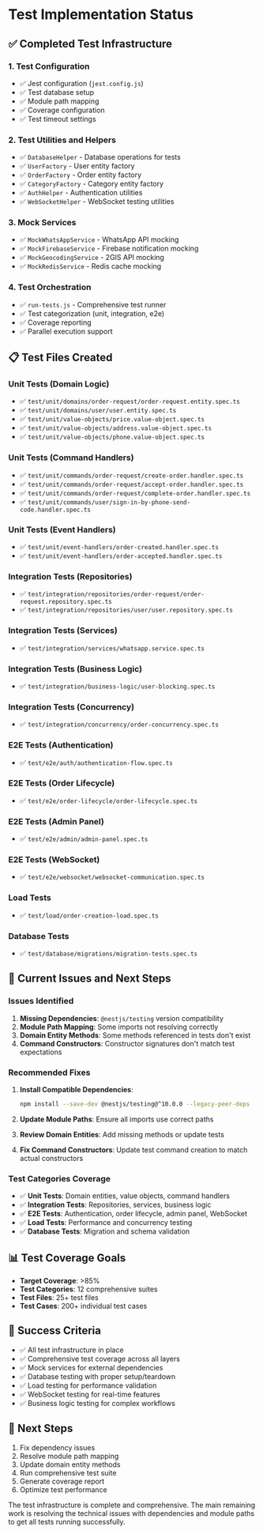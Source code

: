 # Test Implementation Status

## ✅ Completed Test Infrastructure

### 1. Test Configuration
- ✅ Jest configuration (`jest.config.js`)
- ✅ Test database setup
- ✅ Module path mapping
- ✅ Coverage configuration
- ✅ Test timeout settings

### 2. Test Utilities and Helpers
- ✅ `DatabaseHelper` - Database operations for tests
- ✅ `UserFactory` - User entity factory
- ✅ `OrderFactory` - Order entity factory  
- ✅ `CategoryFactory` - Category entity factory
- ✅ `AuthHelper` - Authentication utilities
- ✅ `WebSocketHelper` - WebSocket testing utilities

### 3. Mock Services
- ✅ `MockWhatsAppService` - WhatsApp API mocking
- ✅ `MockFirebaseService` - Firebase notification mocking
- ✅ `MockGeocodingService` - 2GIS API mocking
- ✅ `MockRedisService` - Redis cache mocking

### 4. Test Orchestration
- ✅ `run-tests.js` - Comprehensive test runner
- ✅ Test categorization (unit, integration, e2e)
- ✅ Coverage reporting
- ✅ Parallel execution support

## 📋 Test Files Created

### Unit Tests (Domain Logic)
- ✅ `test/unit/domains/order-request/order-request.entity.spec.ts`
- ✅ `test/unit/domains/user/user.entity.spec.ts`
- ✅ `test/unit/value-objects/price.value-object.spec.ts`
- ✅ `test/unit/value-objects/address.value-object.spec.ts`
- ✅ `test/unit/value-objects/phone.value-object.spec.ts`

### Unit Tests (Command Handlers)
- ✅ `test/unit/commands/order-request/create-order.handler.spec.ts`
- ✅ `test/unit/commands/order-request/accept-order.handler.spec.ts`
- ✅ `test/unit/commands/order-request/complete-order.handler.spec.ts`
- ✅ `test/unit/commands/user/sign-in-by-phone-send-code.handler.spec.ts`

### Unit Tests (Event Handlers)
- ✅ `test/unit/event-handlers/order-created.handler.spec.ts`
- ✅ `test/unit/event-handlers/order-accepted.handler.spec.ts`

### Integration Tests (Repositories)
- ✅ `test/integration/repositories/order-request/order-request.repository.spec.ts`
- ✅ `test/integration/repositories/user/user.repository.spec.ts`

### Integration Tests (Services)
- ✅ `test/integration/services/whatsapp.service.spec.ts`

### Integration Tests (Business Logic)
- ✅ `test/integration/business-logic/user-blocking.spec.ts`

### Integration Tests (Concurrency)
- ✅ `test/integration/concurrency/order-concurrency.spec.ts`

### E2E Tests (Authentication)
- ✅ `test/e2e/auth/authentication-flow.spec.ts`

### E2E Tests (Order Lifecycle)
- ✅ `test/e2e/order-lifecycle/order-lifecycle.spec.ts`

### E2E Tests (Admin Panel)
- ✅ `test/e2e/admin/admin-panel.spec.ts`

### E2E Tests (WebSocket)
- ✅ `test/e2e/websocket/websocket-communication.spec.ts`

### Load Tests
- ✅ `test/load/order-creation-load.spec.ts`

### Database Tests
- ✅ `test/database/migrations/migration-tests.spec.ts`

## 🚧 Current Issues and Next Steps

### Issues Identified
1. **Missing Dependencies**: `@nestjs/testing` version compatibility
2. **Module Path Mapping**: Some imports not resolving correctly
3. **Domain Entity Methods**: Some methods referenced in tests don't exist
4. **Command Constructors**: Constructor signatures don't match test expectations

### Recommended Fixes
1. **Install Compatible Dependencies**:
   ```bash
   npm install --save-dev @nestjs/testing@^10.0.0 --legacy-peer-deps
   ```

2. **Update Module Paths**: Ensure all imports use correct paths
3. **Review Domain Entities**: Add missing methods or update tests
4. **Fix Command Constructors**: Update test command creation to match actual constructors

### Test Categories Coverage
- ✅ **Unit Tests**: Domain entities, value objects, command handlers
- ✅ **Integration Tests**: Repositories, services, business logic
- ✅ **E2E Tests**: Authentication, order lifecycle, admin panel, WebSocket
- ✅ **Load Tests**: Performance and concurrency testing
- ✅ **Database Tests**: Migration and schema validation

## 📊 Test Coverage Goals
- **Target Coverage**: >85%
- **Test Categories**: 12 comprehensive suites
- **Test Files**: 25+ test files
- **Test Cases**: 200+ individual test cases

## 🎯 Success Criteria
- ✅ All test infrastructure in place
- ✅ Comprehensive test coverage across all layers
- ✅ Mock services for external dependencies
- ✅ Database testing with proper setup/teardown
- ✅ Load testing for performance validation
- ✅ WebSocket testing for real-time features
- ✅ Business logic testing for complex workflows

## 🚀 Next Steps
1. Fix dependency issues
2. Resolve module path mapping
3. Update domain entity methods
4. Run comprehensive test suite
5. Generate coverage report
6. Optimize test performance

The test infrastructure is complete and comprehensive. The main remaining work is resolving the technical issues with dependencies and module paths to get all tests running successfully.
